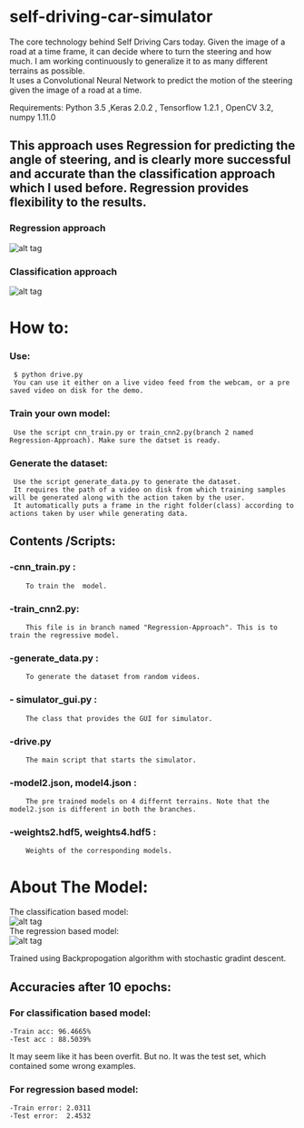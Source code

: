 # self-driving-car-simulator
The core technology behind Self Driving Cars today. Given the image of a road at a time frame, it can decide where to turn the steering and how much. I am working continuously to generalize it to as many different terrains as possible.    
It uses a Convolutional Neural Network to predict the motion of the steering given the image of a road at a time.  

Requirements: Python 3.5 ,Keras 2.0.2 , Tensorflow 1.2.1 , OpenCV 3.2, numpy 1.11.0   

## This approach uses Regression for predicting the angle of steering, and is clearly more successful and accurate than the classification approach which I used before. Regression provides flexibility to the results.    
### Regression approach   
![alt tag](https://raw.githubusercontent.com/yugrocks/self-driving-car-simulator/master/demo23.gif)  
### Classification approach   
![alt tag](https://raw.githubusercontent.com/yugrocks/self-driving-car-simulator/master/demo2.gif)   

# How to:    
 ### Use:     
     $ python drive.py   
     You can use it either on a live video feed from the webcam, or a pre saved video on disk for the demo.    
 ### Train your own model:    
     Use the script cnn_train.py or train_cnn2.py(branch 2 named Regression-Approach). Make sure the datset is ready.
 ### Generate the dataset:
     Use the script generate_data.py to generate the dataset.    
     It requires the path of a video on disk from which training samples will be generated along with the action taken by the user.    
     It automatically puts a frame in the right folder(class) according to actions taken by user while generating data.     

## Contents /Scripts:  
  ### -cnn_train.py :    
        To train the  model.    
  ### -train_cnn2.py:    
        This file is in branch named "Regression-Approach". This is to train the regressive model.    
  ### -generate_data.py :   
        To generate the dataset from random videos.    
  ### - simulator_gui.py :    
        The class that provides the GUI for simulator.    
  ### -drive.py    
        The main script that starts the simulator.    
  ### -model2.json, model4.json :    
        The pre trained models on 4 differnt terrains. Note that the model2.json is different in both the branches.    
  ### -weights2.hdf5, weights4.hdf5 :    
        Weights of the corresponding models.    

# About The Model:    
The classification based model:    
![alt tag](https://raw.githubusercontent.com/yugrocks/self-driving-car-simulator/master/model.png)    
The regression based model:    
![alt tag](https://raw.githubusercontent.com/yugrocks/self-driving-car-simulator/master/model_regression.png)     

Trained using Backpropogation algorithm with stochastic gradint descent.    
## Accuracies after 10 epochs:  
### For classification based model:    
    -Train acc: 96.4665%    
    -Test acc : 88.5039%     
It may seem like it has been overfit. But no. It was the test set, which contained some wrong examples.    
### For regression based model:    
    -Train error: 2.0311    
    -Test error:  2.4532    
